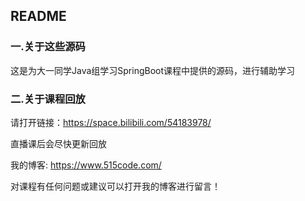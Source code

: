 ## README

### 一.关于这些源码

这是为大一同学Java组学习SpringBoot课程中提供的源码，进行辅助学习

### 二.关于课程回放

请打开链接：https://space.bilibili.com/54183978/

直播课后会尽快更新回放

我的博客: https://www.515code.com/

对课程有任何问题或建议可以打开我的博客进行留言！
